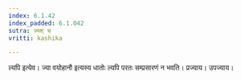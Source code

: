 ```yaml
---
index: 6.1.42
index_padded: 6.1.042
sutra: ज्यश् च
vritti: kashika

---
```

ल्यपि इत्येव। ज्या वयोहानौ इत्यस्य धातोः ल्यपि परतः सम्प्रसारणं न भवति। प्रज्याय। उपज्याय।